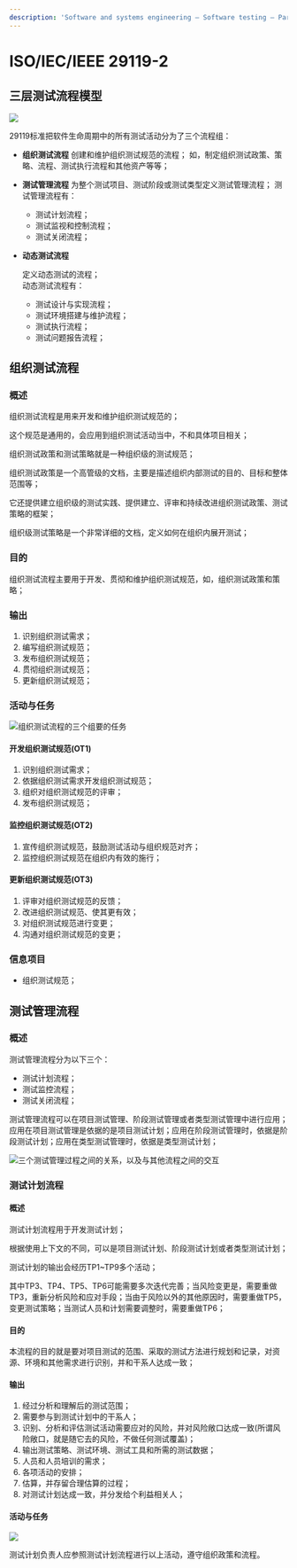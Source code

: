 ```yaml
---
description: 'Software and systems engineering — Software testing — Part 2:  Test processes'
---
```


# ISO/IEC/IEEE 29119-2

## 三层测试流程模型

![](../../../.gitbook/assets/image%20%2857%29.png)

29119标准把软件生命周期中的所有测试活动分为了三个流程组：

* **组织测试流程** 创建和维护组织测试规范的流程； 如，制定组织测试政策、策略、流程、测试执行流程和其他资产等等；
* **测试管理流程** 为整个测试项目、测试阶段或测试类型定义测试管理流程； 测试管理流程有：
  * 测试计划流程；
  * 测试监视和控制流程；
  * 测试关闭流程；
* **动态测试流程**

  定义动态测试的流程；  
  动态测试流程有：

  * 测试设计与实现流程；
  * 测试环境搭建与维护流程；
  * 测试执行流程；
  * 测试问题报告流程；

## 组织测试流程

### 概述

组织测试流程是用来开发和维护组织测试规范的；

这个规范是通用的，会应用到组织测试活动当中，不和具体项目相关；

组织测试政策和测试策略就是一种组织级的测试规范；

组织测试政策是一个高管级的文档，主要是描述组织内部测试的目的、目标和整体范围等；

它还提供建立组织级的测试实践、提供建立、评审和持续改进组织测试政策、测试策略的框架；

组织级测试策略是一个非常详细的文档，定义如何在组织内展开测试；

### 目的

组织测试流程主要用于开发、贯彻和维护组织测试规范，如，组织测试政策和策略；

### 输出

1. 识别组织测试需求；
2. 编写组织测试规范；
3. 发布组织测试规范；
4. 贯彻组织测试规范；
5. 更新组织测试规范；

### 活动与任务

![&#x7EC4;&#x7EC7;&#x6D4B;&#x8BD5;&#x6D41;&#x7A0B;&#x7684;&#x4E09;&#x4E2A;&#x7EC4;&#x8981;&#x7684;&#x4EFB;&#x52A1;](../../../.gitbook/assets/image%20%2851%29.png)

#### 开发组织测试规范\(OT1\)

1. 识别组织测试需求；
2. 依据组织测试需求开发组织测试规范；
3. 组织对组织测试规范的评审；
4. 发布组织测试规范；

#### 监控组织测试规范\(OT2\)

1. 宣传组织测试规范，鼓励测试活动与组织规范对齐；
2. 监控组织测试规范在组织内有效的施行；

#### 更新组织测试规范\(OT3\)

1. 评审对组织测试规范的反馈；
2. 改进组织测试规范、使其更有效；
3. 对组织测试规范进行变更；
4. 沟通对组织测试规范的变更；

### 信息项目

* 组织测试规范；

## 测试管理流程

### 概述

测试管理流程分为以下三个：

* 测试计划流程；
* 测试监控流程；
* 测试关闭流程；

测试管理流程可以在项目测试管理、阶段测试管理或者类型测试管理中进行应用；应用在项目测试管理是依据的是项目测试计划；应用在阶段测试管理时，依据是阶段测试计划；应用在类型测试管理时，依据是类型测试计划；

![&#x4E09;&#x4E2A;&#x6D4B;&#x8BD5;&#x7BA1;&#x7406;&#x8FC7;&#x7A0B;&#x4E4B;&#x95F4;&#x7684;&#x5173;&#x7CFB;&#xFF0C;&#x4EE5;&#x53CA;&#x4E0E;&#x5176;&#x4ED6;&#x6D41;&#x7A0B;&#x4E4B;&#x95F4;&#x7684;&#x4EA4;&#x4E92;](../../../.gitbook/assets/image%20%2861%29.png)

### 测试计划流程

#### 概述

测试计划流程用于开发测试计划；

根据使用上下文的不同，可以是项目测试计划、阶段测试计划或者类型测试计划；

测试计划的输出会经历TP1~TP9多个活动；

其中TP3、TP4、TP5、TP6可能需要多次迭代完善；当风险变更是，需要重做TP3，重新分析风险和应对手段；当由于风险以外的其他原因时，需要重做TP5，变更测试策略；当测试人员和计划需要调整时，需要重做TP6；

#### 目的

本流程的目的就是要对项目测试的范围、采取的测试方法进行规划和记录，对资源、环境和其他需求进行识别，并和干系人达成一致；

#### 输出

1. 经过分析和理解后的测试范围；
2. 需要参与到测试计划中的干系人；
3. 识别、分析和评估测试活动需要应对的风险，并对风险敞口达成一致\(所谓风险敞口，就是随它去的风险，不做任何测试覆盖\)；
4. 输出测试策略、测试环境、测试工具和所需的测试数据；
5. 人员和人员培训的需求；
6. 各项活动的安排；
7. 估算，并存留合理估算的过程；
8. 对测试计划达成一致，并分发给个利益相关人；

#### 活动与任务

![](../../../.gitbook/assets/image%20%2871%29.png)

测试计划负责人应参照测试计划流程进行以上活动，遵守组织政策和流程。



